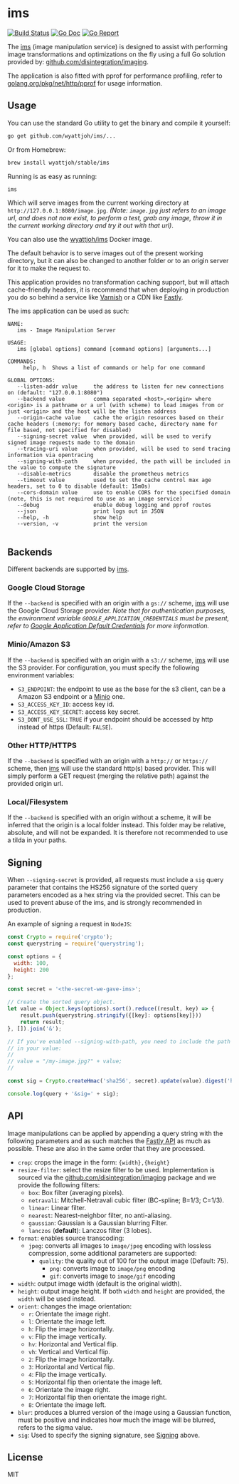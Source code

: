 # ims

[![Build Status](https://travis-ci.org/wyattjoh/ims.svg?branch=master)](https://travis-ci.org/wyattjoh/ims)
[![Go Doc](https://godoc.org/github.com/wyattjoh/ims/lib?status.svg)](http://godoc.org/github.com/wyattjoh/ims/lib)
[![Go Report](https://goreportcard.com/badge/github.com/wyattjoh/ims)](https://goreportcard.com/report/github.com/wyattjoh/ims)

The [ims](https://github.com/wyattjoh/ims) (image manipulation service) is
designed to assist with performing image transformations and optimizations on
the fly using a full Go solution provided by:
[github.com/disintegration/imaging](https://github.com/disintegration/imaging).

The application is also fitted with pprof for performance profiling, refer to
[golang.org/pkg/net/http/pprof](https://golang.org/pkg/net/http/pprof/) for
usage information.

## Usage

You can use the standard Go utility to get the binary and compile it yourself:

```bash
go get github.com/wyattjoh/ims/...
```

Or from Homebrew:

```bash
brew install wyattjoh/stable/ims
```

Running is as easy as running:

```bash
ims
```

Which will serve images from the current working directory at
`http://127.0.0.1:8080/image.jpg`. _(Note: `image.jpg` just refers to an image
url, and does not now exist, to perform a test, grab any image, throw it in the
current working directory and try it out with that url)_.

You can also use the [wyattjoh/ims](https://hub.docker.com/r/wyattjoh/ims/)
Docker image.

The default behavior is to serve images out of the present working directory,
but it can also be changed to another folder or to an origin server for it to
make the request to.

This application provides no transformation caching support, but will attach
cache-friendly headers, it is recommend that when deploying in production you
do so behind a service like [Varnish](https://www.varnish-cache.org/) or a CDN
like [Fastly](https://www.fastly.com/).

The ims application can be used as such:

```
NAME:
   ims - Image Manipulation Server

USAGE:
   ims [global options] command [command options] [arguments...]

COMMANDS:
     help, h  Shows a list of commands or help for one command

GLOBAL OPTIONS:
   --listen-addr value     the address to listen for new connections on (default: "127.0.0.1:8080")
   --backend value         comma separated <host>,<origin> where <origin> is a pathname or a url (with scheme) to load images from or just <origin> and the host will be the listen address
   --origin-cache value    cache the origin resources based on their cache headers (:memory: for memory based cache, directory name for file based, not specified for disabled)
   --signing-secret value  when provided, will be used to verify signed image requests made to the domain
   --tracing-uri value     when provided, will be used to send tracing information via opentracing
   --signing-with-path     when provided, the path will be included in the value to compute the signature
   --disable-metrics       disable the prometheus metrics
   --timeout value         used to set the cache control max age headers, set to 0 to disable (default: 15m0s)
   --cors-domain value     use to enable CORS for the specified domain (note, this is not required to use as an image service)
   --debug                 enable debug logging and pprof routes
   --json                  print logs out in JSON
   --help, -h              show help
   --version, -v           print the version
   

```

## Backends

Different backends are supported by [ims](https://github.com/wyattjoh/ims).

### Google Cloud Storage

If the `--backend` is specified with an origin with a `gs://` scheme,
[ims](https://github.com/wyattjoh/ims) will use the Google Cloud Storage
provider. _Note that for authentication purposes, the environment variable
`GOOGLE_APPLICATION_CREDENTIALS` must be present, refer to
[Google Application Default Credentials](https://developers.google.com/identity/protocols/application-default-credentials)
for more information._

### Minio/Amazon S3

If the `--backend` is specified with an origin with a `s3://` scheme,
[ims](https://github.com/wyattjoh/ims) will use the S3 provider. For
configuration, you must specify the following environment variables:

- `S3_ENDPOINT`: the endpoint to use as the base for the s3 client, can be a Amazon S3 endpoint or
	a [Minio](https://www.minio.io/) one.
- `S3_ACCESS_KEY_ID`: access key id.
- `S3_ACCESS_KEY_SECRET`: access key secret.
- `S3_DONT_USE_SSL`: `TRUE` if your endpoint should be accessed by http instead of https (Default: `FALSE`).

### Other HTTP/HTTPS

If the `--backend` is specified with an origin with a `http://` or `https://`
scheme, then [ims](https://github.com/wyattjoh/ims) will use the standard
http(s) based provider. This will simply perform a GET request (merging the
relative path) against the provided origin url.

### Local/Filesystem

If the `--backend` is specified with an origin without a scheme, it will be
inferred that the origin is a local folder instead. This folder may be relative,
absolute, and will not be expanded. It is therefore not recommended to use a
tilda in your paths.

## Signing

When `--signing-secret` is provided, all requests must include a `sig` query
parameter that contains the HS256 signature of the sorted query parameters
encoded as a hex string via the provided secret. This can be used to prevent
abuse of the ims, and is strongly recommended in production.

An example of signing a request in `NodeJS`:

```javascript
const Crypto = require('crypto');
const querystring = require('querystring');

const options = {
  width: 100,
  height: 200
};

const secret = '<the-secret-we-gave-ims>';

// Create the sorted query object.
let value = Object.keys(options).sort().reduce((result, key) => {
    result.push(querystring.stringify({[key]: options[key]}))
    return result;
}, []).join('&');

// If you've enabled --signing-with-path, you need to include the path component
// in your value:
//
// value = "/my-image.jpg?" + value;
//

const sig = Crypto.createHmac('sha256', secret).update(value).digest('hex');

console.log(query + '&sig=' + sig);
```

## API

Image manipulations can be applied by appending a query string with the following parameters and as
such matches the [Fastly API](https://docs.fastly.com/api/imageopto) as much as possible. These are also in the same order that they are processed.

- `crop`: crops the image in the form: `{width},{height}`
- `resize-filter`: select the resize filter to be used. Implementation is sourced via the [github.com/disintegration/imaging](https://github.com/disintegration/imaging) package and we provide the following filters:
  - `box`: Box filter (averaging pixels).
  - `netravali`: Mitchell-Netravali cubic filter (BC-spline; B=1/3; C=1/3).
  - `linear`: Linear filter.
  - `nearest`: Nearest-neighbor filter, no anti-aliasing.
  - `gaussian`: Gaussian is a Gaussian blurring Filter.
  - `lanczos` (**default**): Lanczos filter (3 lobes).
- `format`: enables source transcoding:
  - `jpeg`: converts all images to `image/jpeg` encoding with lossless compression, some additional parameters are supported:
    - `quality`: the quality out of 100 for the output image (Default: 75).
      - `png`: converts image to `image/png` encoding
      - `gif`: converts image to `image/gif` encoding
- `width`: output image width (default is the original width).
- `height`: output image height. If both `width` and `height` are provided, the
  `width` will be used instead.
- `orient`: changes the image orientation:
  - `r`: Orientate the image right.
  - `l`: Orientate the image left.
  - `h`: Flip the image horizontally.
  - `v`: Flip the image vertically.
  - `hv`: Horizontal and Vertical flip.
  - `vh`: Vertical and Vertical flip.
  - `2`: Flip the image horizontally.
  - `3`: Horizontal and Vertical flip.
  - `4`: Flip the image vertically.
  - `5`: Horizontal flip then orientate the image left.
  - `6`: Orientate the image right.
  - `7`: Horizontal flip then orientate the image right.
  - `8`: Orientate the image left.
- `blur`: produces a blurred version of the image using a Gaussian function,
  must be positive and indicates how much the image will be blurred, refers to
  the sigma value.
- `sig`: Used to specify the signing signature, see [Signing](#signing) above.

## License

MIT
